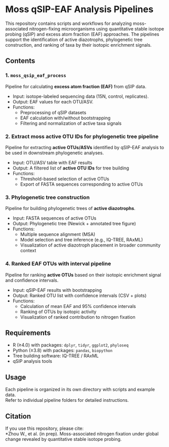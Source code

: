 # Moss qSIP-EAF Analysis Pipelines

This repository contains scripts and workflows for analyzing moss-associated nitrogen-fixing microorganisms using quantitative stable isotope probing (qSIP) and excess atom fraction (EAF) approaches. The pipelines support the identification of active diazotrophs, phylogenetic tree construction, and ranking of taxa by their isotopic enrichment signals.

## Contents

### 1. `moss_qsip_eaf_process`
Pipeline for calculating **excess atom fraction (EAF)** from qSIP data.
- Input: isotope-labeled sequencing data (15N, control, replicates).
- Output: EAF values for each OTU/ASV.
- Functions:
  - Preprocessing of qSIP datasets  
  - EAF calculation with/without bootstrapping  
  - Filtering and normalization of active taxa signals  

### 2. Extract moss active OTU IDs for phylogenetic tree pipeline
Pipeline for extracting **active OTUs/ASVs** identified by qSIP-EAF analysis to be used in downstream phylogenetic analyses.
- Input: OTU/ASV table with EAF results
- Output: A filtered list of **active OTU IDs** for tree building
- Functions:
  - Threshold-based selection of active OTUs  
  - Export of FASTA sequences corresponding to active OTUs  

### 3. Phylogenetic tree construction
Pipeline for building phylogenetic trees of **active diazotrophs**.
- Input: FASTA sequences of active OTUs
- Output: Phylogenetic tree (Newick + annotated tree figure)
- Functions:
  - Multiple sequence alignment (MSA)  
  - Model selection and tree inference (e.g., IQ-TREE, RAxML)  
  - Visualization of active diazotroph placement in broader community context  

### 4. Ranked EAF OTUs with interval pipeline
Pipeline for ranking **active OTUs** based on their isotopic enrichment signal and confidence intervals.
- Input: qSIP-EAF results with bootstrapping
- Output: Ranked OTU list with confidence intervals (CSV + plots)
- Functions:
  - Calculation of mean EAF and 95% confidence intervals  
  - Ranking of OTUs by isotopic activity  
  - Visualization of ranked contribution to nitrogen fixation  

## Requirements
- R (≥4.0) with packages: `dplyr`, `tidyr`, `ggplot2`, `phyloseq`
- Python (≥3.8) with packages: `pandas`, `biopython`
- Tree building software: IQ-TREE / RAxML
- qSIP analysis tools  


## Usage
Each pipeline is organized in its own directory with scripts and example data.  
Refer to individual pipeline folders for detailed instructions.


## Citation
If you use this repository, please cite:  
*Zhou W., et al. (in prep). Moss-associated nitrogen fixation under global change revealed by quantitative stable isotope probing.

